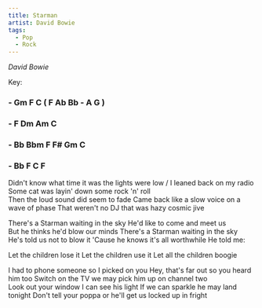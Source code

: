 ```yaml
---
title: Starman
artist: David Bowie
tags: 
  - Pop
  - Rock
---
```

*David Bowie*

Key: 
### - Gm F C ( F Ab Bb - A G ) 
### - F Dm Am C 
### - Bb Bbm F F# Gm C 
### - Bb F C F

 
Didn't know what time it was the lights were low / I leaned back on my radio Some cat was layin' down some rock 'n' roll  
Then the loud sound did seem to fade  Came back like a slow voice on a wave of phase  That weren't no DJ that was hazy cosmic jive

There's a Starman waiting in the sky  He'd like to come and meet us  
But he thinks he'd blow our minds  There's a Starman waiting in the sky  
He's told us not to blow it  'Cause he knows it's all worthwhile He told me:  

Let the children lose it  Let the children use it  Let all the children boogie

I had to phone someone so I picked on you  Hey, that's far out so you heard him too  Switch on the TV we may pick him up on channel two  
Look out your window I can see his light  If we can sparkle he may land tonight Don't tell your poppa or he'll get us locked up in fright
